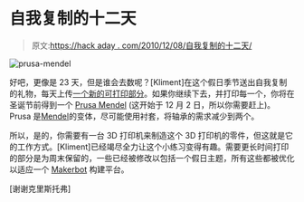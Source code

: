 # 自我复制的十二天

> 原文:[https://hack aday . com/2010/12/08/自我复制的十二天/](https://hackaday.com/2010/12/08/the-twelve-days-of-self-replicating/)

![](../Images/71564420a4db289e7fc56128ac03a4f5.png "prusa-mendel")

好吧，更像是 23 天，但是谁会去数呢？[Kliment]在这个假日季节送出自我复制的礼物，每天上传[一个新的可打印部分](http://www.thingiverse.com/thing:5002)。如果你继续下去，并打印每一个，你将在圣诞节前得到一个 [Prusa Mendel](http://www.reprap.org/wiki/Prusa_Mendel) (这开始于 12 月 2 日，所以你需要赶上)。Prusa 是[Mendel](http://hackaday.com/2009/08/27/reprap-wedge/)的变体，尽可能使用衬套，将轴承的需求减少到两个。

所以，是的，你需要有一台 3D 打印机来制造这个 3D 打印机的零件，但这就是它的工作方式。[Kliment]已经竭尽全力让这个小练习变得有趣。需要更长时间打印的部分是为周末保留的，一些已经被修改以包括一个假日主题，所有这些都被优化以适应一个 [Makerbot](http://hackaday.com/2010/06/05/3d-printed-makerbot/) 构建平台。

[谢谢克里斯托弗]